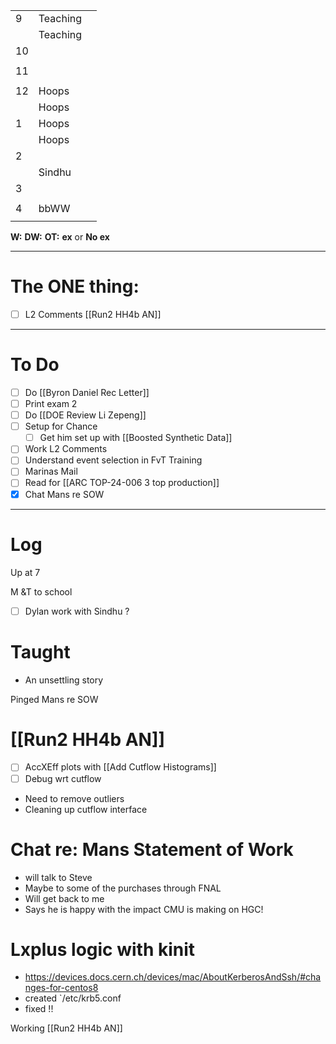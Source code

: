 
|     |          |     |
| --- | -------- | --- |
| 9   | Teaching |     |
|     | Teaching |     |
| 10  |          |     |
|     |          |     |
| 11  |          |     |
|     |          |     |
| 12  | Hoops    |     |
|     | Hoops    |     |
| 1   | Hoops    |     |
|     | Hoops    |     |
| 2   |          |     |
|     | Sindhu   |     |
| 3   |          |     |
|     |          |     |
| 4   | bbWW     |     |
|     |          |     |

**W:**
**DW:**
**OT:**
**ex** or **No ex**

---
# The ONE thing: 
- [ ] L2 Comments [[Run2 HH4b AN]]

---
# To Do

- [ ] Do [[Byron Daniel Rec Letter]]
- [ ] Print exam 2
- [ ]  Do  [[DOE Review Li Zepeng]]
- [ ] Setup for Chance
	- [ ] Get him set up with [[Boosted Synthetic Data]]
- [ ] Work L2 Comments
- [ ]  Understand event selection in FvT Training
- [ ] Marinas Mail
- [ ]  Read for [[ARC TOP-24-006 3 top production]]
- [x] Chat Mans re SOW
---

# Log

Up at 7 

M &T to school

- [ ] Dylan work with Sindhu ?


# Taught
- An unsettling story

Pinged Mans re SOW


# [[Run2 HH4b AN]]
- [ ] AccXEff plots with [[Add Cutflow Histograms]]
- [ ] Debug wrt cutflow
- Need to remove outliers
- Cleaning up cutflow interface

# Chat re: Mans Statement of Work
- will talk to Steve
- Maybe to some of the purchases through FNAL 
- Will get back to me
- Says he is happy with the impact CMU is making on HGC!

# Lxplus logic with kinit
- https://devices.docs.cern.ch/devices/mac/AboutKerberosAndSsh/#changes-for-centos8
- created `/etc/krb5.conf
- fixed !!

Working [[Run2 HH4b AN]]
